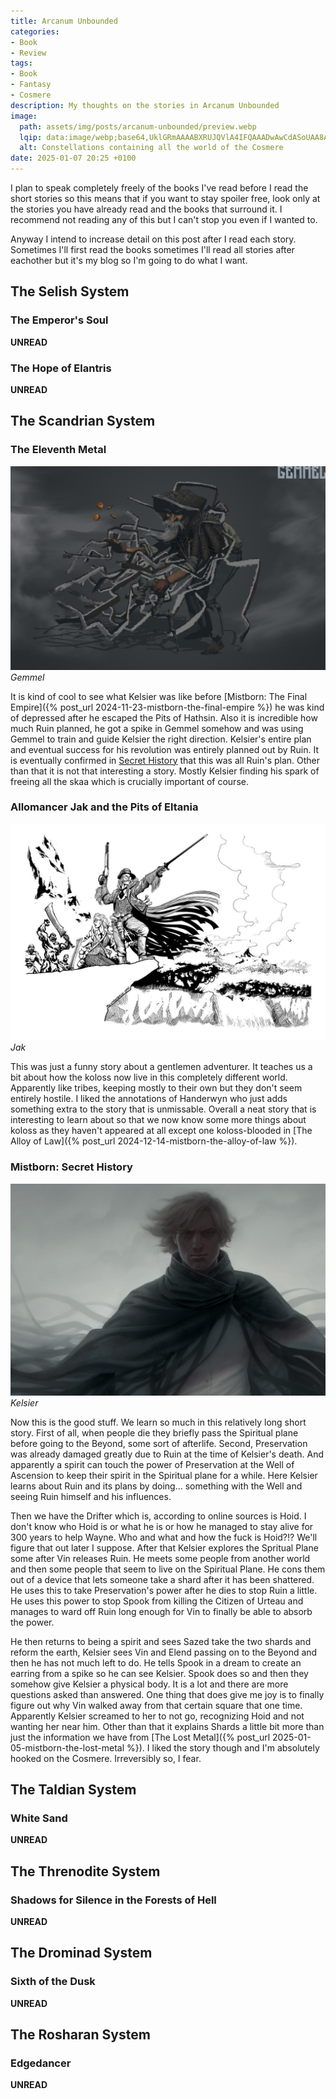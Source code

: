 ```yaml
---
title: Arcanum Unbounded
categories:
- Book
- Review
tags:
- Book
- Fantasy
- Cosmere
description: My thoughts on the stories in Arcanum Unbounded
image:
  path: assets/img/posts/arcanum-unbounded/preview.webp
  lqip: data:image/webp;base64,UklGRmAAAABXRUJQVlA4IFQAAADwAwCdASoUAA8APzmEuVOvKKWisAgB4CcJZACdMoRwACSiHfAeB+4AAP7QxjaGCJwTASUEQxdU4o/SEwNRLPYxDn9PN9O4nmxNgPc5YNHqIHuAAAA=
  alt: Constellations containing all the world of the Cosmere
date: 2025-01-07 20:25 +0100
---
```

I plan to speak completely freely of the books I've read before I read the short stories so this means that if you want to stay spoiler free, look only at the stories you have already read and the books that surround it. I recommend not reading any of this but I can't stop you even if I wanted to.

Anyway I intend to increase detail on this post after I read each story. Sometimes I'll first read the books sometimes I'll read all stories after eachother but it's my blog so I'm going to do what I want.

## The Selish System
### The Emperor's Soul
**UNREAD**

### The Hope of Elantris
**UNREAD**

## The Scandrian System

### The Eleventh Metal

![Gemmel](/assets/img/posts/arcanum-unbounded/gemmel.jpg)
_Gemmel_

It is kind of cool to see what Kelsier was like before [Mistborn: The Final Empire]({% post_url 2024-11-23-mistborn-the-final-empire %}) he was kind of depressed after he escaped the Pits of Hathsin. Also it is incredible how much Ruin planned, he got a spike in Gemmel somehow and was using Gemmel to train and guide Kelsier the right direction. Kelsier's entire plan and eventual success for his revolution was entirely planned out by Ruin. It is eventually confirmed in [Secret History](#mistborn-secret-history) that this was all Ruin's plan. Other than that it is not that interesting a story. Mostly Kelsier finding his spark of freeing all the skaa which is crucially important of course.

### Allomancer Jak and the Pits of Eltania

![Jak](/assets/img/posts/arcanum-unbounded/jak.jpg)
_Jak_

This was just a funny story about a gentlemen adventurer. It teaches us a bit about how the koloss now live in this completely different world. Apparently like tribes, keeping mostly to their own but they don't seem entirely hostile. I liked the annotations of Handerwyn who just adds something extra to the story that is unmissable. Overall a neat story that is interesting to learn about so that we now know some more things about koloss as they haven't appeared at all except one koloss-blooded in [The Alloy of Law]({% post_url 2024-12-14-mistborn-the-alloy-of-law %}).

### Mistborn: Secret History

![Kelsier](/assets/img/posts/arcanum-unbounded/kelsier.jpg)
_Kelsier_

Now this is the good stuff. We learn so much in this relatively long short story. First of all, when people die they briefly pass the Spiritual plane before going to the Beyond, some sort of afterlife. Second, Preservation was already damaged greatly due to Ruin at the time of Kelsier's death. And apparently a spirit can touch the power of Preservation at the Well of Ascension to keep their spirit in the Spiritual plane for a while. Here Kelsier learns about Ruin and its plans by doing... something with the Well and seeing Ruin himself and his influences.

Then we have the Drifter which is, according to online sources is Hoid. I don't know who Hoid is or what he is or how he managed to stay alive for 300 years to help Wayne. Who and what and how the fuck is Hoid?!? We'll figure that out later I suppose. After that Kelsier explores the Spritual Plane some after Vin releases Ruin. He meets some people from another world and then some people that seem to live on the Spiritual Plane. He cons them out of a device that lets someone take a shard after it has been shattered. He uses this to take Preservation's power after he dies to stop Ruin a little. He uses this power to stop Spook from killing the Citizen of Urteau and manages to ward off Ruin long enough for Vin to finally be able to absorb the power.

He then returns to being a spirit and sees Sazed take the two shards and reform the earth, Kelsier sees Vin and Elend passing on to the Beyond and then he has not much left to do. He tells Spook in a dream to create an earring from a spike so he can see Kelsier. Spook does so and then they somehow give Kelsier a physical body. It is a lot and there are more questions asked than answered. One thing that does give me joy is to finally figure out why Vin walked away from that certain square that one time. Apparently Kelsier screamed to her to not go, recognizing Hoid and not wanting her near him. Other than that it explains Shards a little bit more than just the information we have from [The Lost Metal]({% post_url 2025-01-05-mistborn-the-lost-metal %}). I liked the story though and I'm absolutely hooked on the Cosmere. Irreversibly so, I fear.

## The Taldian System
### White Sand
**UNREAD**

## The Threnodite System
### Shadows for Silence in the Forests of Hell
**UNREAD**

## The Drominad System
### Sixth of the Dusk
**UNREAD**

## The Rosharan System
### Edgedancer
**UNREAD**
